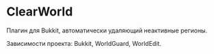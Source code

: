 ClearWorld
==========

Плагин для Bukkit, автоматически удаляющий неактивные регионы.

Зависимости проекта: Bukkit, WorldGuard, WorldEdit.